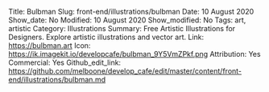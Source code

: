 Title: Bulbman
Slug: front-end/illustrations/bulbman
Date: 10 August 2020
Show_date: No
Modified: 10 August 2020
Show_modified: No
Tags: art, artistic
Category: Illustrations
Summary: Free Artistic Illustrations for Designers. Explore artistic illustrations and vector art.
Link: https://bulbman.art
Icon: https://ik.imagekit.io/developcafe/bulbman_9Y5VmZPkf.png
Attribution: Yes
Commercial: Yes
Github_edit_link: https://github.com/melboone/develop_cafe/edit/master/content/front-end/illustrations/bulbman.md